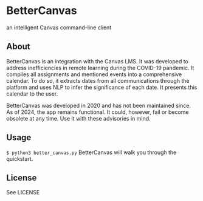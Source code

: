 # BetterCanvas
an intelligent Canvas command-line client

## About
BetterCanvas is an integration with the Canvas LMS. It was developed to address inefficiencies in remote learning during the COVID-19 pandemic. It compiles all assignments and mentioned events into a comprehensive calendar. To do so, it extracts dates from all communications through the platform and uses NLP to infer the significance of each date. It presents this calendar to the user.

BetterCanvas was developed in 2020 and has not been maintained since. As of 2024, the app remains functional. It could, however, fail or become obsolete at any time. Use it with these advisories in mind.

## Usage
`$ python3 better_canvas.py`
BetterCanvas will walk you through the quickstart.

## License
See LICENSE